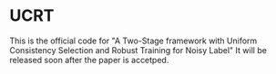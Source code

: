 # UCRT
This is the official code for "A Two-Stage framework with Uniform Consistency Selection and Robust Training for Noisy Label" It will be released soon after the paper is accetped.
